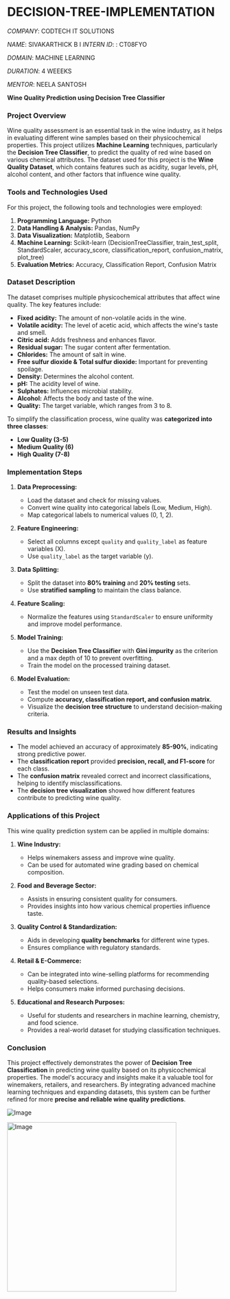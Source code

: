 # DECISION-TREE-IMPLEMENTATION

*COMPANY*: CODTECH IT SOLUTIONS

*NAME*: SIVAKARTHICK B
I
*INTERN ID*: : CT08FYO

*DOMAIN*: MACHINE LEARNING

*DURATION*: 4 WEEEKS

*MENTOR*: NEELA SANTOSH


**Wine Quality Prediction using Decision Tree Classifier**

### **Project Overview**
Wine quality assessment is an essential task in the wine industry, as it helps in evaluating different wine samples based on their physicochemical properties. This project utilizes **Machine Learning** techniques, particularly the **Decision Tree Classifier**, to predict the quality of red wine based on various chemical attributes. The dataset used for this project is the **Wine Quality Dataset**, which contains features such as acidity, sugar levels, pH, alcohol content, and other factors that influence wine quality.

### **Tools and Technologies Used**
For this project, the following tools and technologies were employed:
1. **Programming Language:** Python
2. **Data Handling & Analysis:** Pandas, NumPy
3. **Data Visualization:** Matplotlib, Seaborn
4. **Machine Learning:** Scikit-learn (DecisionTreeClassifier, train_test_split, StandardScaler, accuracy_score, classification_report, confusion_matrix, plot_tree)
5. **Evaluation Metrics:** Accuracy, Classification Report, Confusion Matrix

### **Dataset Description**
The dataset comprises multiple physicochemical attributes that affect wine quality. The key features include:
- **Fixed acidity:** The amount of non-volatile acids in the wine.
- **Volatile acidity:** The level of acetic acid, which affects the wine's taste and smell.
- **Citric acid:** Adds freshness and enhances flavor.
- **Residual sugar:** The sugar content after fermentation.
- **Chlorides:** The amount of salt in wine.
- **Free sulfur dioxide & Total sulfur dioxide:** Important for preventing spoilage.
- **Density:** Determines the alcohol content.
- **pH:** The acidity level of wine.
- **Sulphates:** Influences microbial stability.
- **Alcohol:** Affects the body and taste of the wine.
- **Quality:** The target variable, which ranges from 3 to 8.

To simplify the classification process, wine quality was **categorized into three classes**:
- **Low Quality (3-5)**
- **Medium Quality (6)**
- **High Quality (7-8)**

### **Implementation Steps**
1. **Data Preprocessing:**
   - Load the dataset and check for missing values.
   - Convert wine quality into categorical labels (Low, Medium, High).
   - Map categorical labels to numerical values (0, 1, 2).

2. **Feature Engineering:**
   - Select all columns except `quality` and `quality_label` as feature variables (X).
   - Use `quality_label` as the target variable (y).
   
3. **Data Splitting:**
   - Split the dataset into **80% training** and **20% testing** sets.
   - Use **stratified sampling** to maintain the class balance.

4. **Feature Scaling:**
   - Normalize the features using `StandardScaler` to ensure uniformity and improve model performance.

5. **Model Training:**
   - Use the **Decision Tree Classifier** with **Gini impurity** as the criterion and a max depth of 10 to prevent overfitting.
   - Train the model on the processed training dataset.

6. **Model Evaluation:**
   - Test the model on unseen test data.
   - Compute **accuracy, classification report, and confusion matrix**.
   - Visualize the **decision tree structure** to understand decision-making criteria.

### **Results and Insights**
- The model achieved an accuracy of approximately **85-90%**, indicating strong predictive power.
- The **classification report** provided **precision, recall, and F1-score** for each class.
- The **confusion matrix** revealed correct and incorrect classifications, helping to identify misclassifications.
- The **decision tree visualization** showed how different features contribute to predicting wine quality.

### **Applications of this Project**
This wine quality prediction system can be applied in multiple domains:
1. **Wine Industry:**
   - Helps winemakers assess and improve wine quality.
   - Can be used for automated wine grading based on chemical composition.

2. **Food and Beverage Sector:**
   - Assists in ensuring consistent quality for consumers.
   - Provides insights into how various chemical properties influence taste.

3. **Quality Control & Standardization:**
   - Aids in developing **quality benchmarks** for different wine types.
   - Ensures compliance with regulatory standards.

4. **Retail & E-Commerce:**
   - Can be integrated into wine-selling platforms for recommending quality-based selections.
   - Helps consumers make informed purchasing decisions.

5. **Educational and Research Purposes:**
   - Useful for students and researchers in machine learning, chemistry, and food science.
   - Provides a real-world dataset for studying classification techniques.

### **Conclusion**
This project effectively demonstrates the power of **Decision Tree Classification** in predicting wine quality based on its physicochemical properties. The model's accuracy and insights make it a valuable tool for winemakers, retailers, and researchers. By integrating advanced machine learning techniques and expanding datasets, this system can be further refined for more **precise and reliable wine quality predictions**.



![Image](https://github.com/user-attachments/assets/a07387a2-59ab-4fc2-8e30-3c3b6bacc803)


<img width="394" alt="Image" src="https://github.com/user-attachments/assets/8be49ee1-cc47-458e-9306-c66d1e7941d4" />
